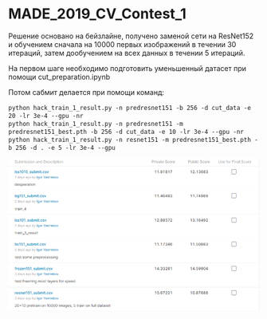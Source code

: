 # MADE_2019_CV_Contest_1

Решение основано на бейзлайне, получено заменой сети на ResNet152 и обучением сначала на 10000 первых изображений в течении 30 итераций, затем дообучением на всех данных в течении 5 итераций.

На первом шаге необходимо подготовить уменьшенный датасет при помощи cut_preparation.ipynb

Потом сабмит делается при помощи команд:
```
python hack_train_1_result.py -n predresnet151 -b 256 -d cut_data -e 20 -lr 3e-4 --gpu -nr
python hack_train_1_result.py -n predresnet151 -m predresnet151_best.pth -b 256 -d cut_data -e 10 -lr 3e-4 --gpu -nr
python hack_train_1_result.py -n resnet151 -m predresnet151_best.pth -b 256 -d . -e 5 -lr 3e-4 --gpu
```
![screenshot](https://github.com/Ingvar-Y/MADE_2019_CV_Contest_1/blob/master/screenshot.png)
